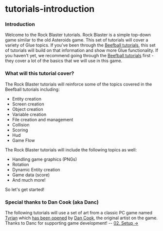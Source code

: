 # tutorials-introduction

### Introduction

Welcome to the Rock Blaster tutorials. Rock Blaster is a simple top-down game similar to the old Asteroids game. This set of tutorials will cover a variety of Glue topics. If you've been through the [Beefball tutorials](../../../frb/docs/index.php), this set of tutorials will build on that information and show more Glue functionality. If you haven't yet, we recommend going through the [Beefball tutorials](../../../frb/docs/index.php) first - they cover a lot of the basics that we will use in this game.

### What will this tutorial cover?

The Rock Blaster tutorials will reinforce some of the topics covered in the Beefball tutorials including:

* Entity creation
* Screen creation
* Object creation
* Variable creation
* File creation and management
* Collision
* Scoring
* Hud
* Game Flow

The Rock Blaster tutorials will include the following topics as well:

* Handling game graphics (PNGs)
* Rotation
* Dynamic Entity creation
* Game data (score)
* And much more!

So let's get started!

### Special thanks to Dan Cook (aka Danc)

The following tutorials will use a set of art from a classic PC game named [Tyrian](http://en.wikipedia.org/wiki/Tyrian_\(video_game\)) which [has been opened](http://www.lostgarden.com/2007/04/free-game-graphics-tyrian-ships-and.html) by [Dan Cook](https://plus.google.com/105363132599081141035/posts), the original artist on the game. Thanks to Danc for supporting game development! -- [02. Setup ->](tutorials-setup.md)
